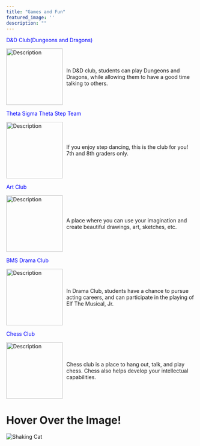 ```yaml
---
title: "Games and Fun"
featured_image: ''
description: ""
---
```

<p style="color:blue;">D&D Club(Dungeons and Dragons)</p>
</div>

<div style="display: flex; align-items: center;">
<img src="https://cdn.prod.website-files.com/5ef533ae985e4ec69badc014/66dbbd9f65f6e9a2483e6274_dnd-explained.jpg" alt="Description" style="width: 150px; margin-right: 10px;">
  <p>In D&D club, students can play Dungeons and Dragons, while allowing them to have a good time talking to others.</p>
</div>

<p style="color:blue;">Theta Sigma Theta Step Team</p>
</div>

<div style="display: flex; align-items: center;">
  <img src="https://aaregistry.org/wp-content/uploads/2021/03/stepping-afrika.jpg" alt="Description" style="width: 150px; margin-right: 10px;">
  <p>If you enjoy step dancing, this is the club for you! 7th and 8th graders only.</p>
</div>

<p style="color:blue;">Art Club</p>
</div>

<div style="display: flex; align-items: center;">
  <img src="https://encrypted-tbn0.gstatic.com/images?q=tbn:ANd9GcR-7hWXwervcgK_KZZrFp-LjpElQq6lV7ZmNg&s" alt="Description" style="width: 150px; margin-right: 10px;">
  <p>A place where you can use your imagination and create beautiful drawings, art, sketches, etc.</p>
</div>

<p style="color:blue;">BMS Drama Club</p>
</div>

<div style="display: flex; align-items: center;">
  <img src="https://resources.finalsite.net/images/f_auto,q_auto,t_image_size_6/v1687442295/mcpsorg/sxiswcea7gegoo1eokev/BMS4.jpg" alt="Description" style="width: 150px; margin-right: 10px;">
  <p>In Drama Club, students have a chance to pursue acting careers, and can participate in the playing of Elf The Musical, Jr.</p>
</div>

<p style="color:blue;">Chess Club</p>
</div>

<div style="display: flex; align-items: center;">
  <img src="https://upload.wikimedia.org/wikipedia/commons/thumb/6/6f/ChessSet.jpg/640px-ChessSet.jpg" alt="Description" style="width: 150px; margin-right: 10px;">
  <p>Chess club is a place to hang out, talk, and play chess. Chess also helps develop your intellectual capabilities.</p>
</div>

<html lang="en">
<head>
  <meta charset="UTF-8" />
  <meta name="viewport" content="width=device-width, initial-scale=1.0" />
  <title>Shake Image</title>
  <link rel="stylesheet" href="styles.css" />
</head>
<body>
  <h1>Hover Over the Image!</h1>
  <img src="https://upload.wikimedia.org/wikipedia/commons/thumb/6/6f/ChessSet.jpg/640px-ChessSet.jpg" alt="Shaking Cat" class="shake-on-hover" />
</body>
</html>
